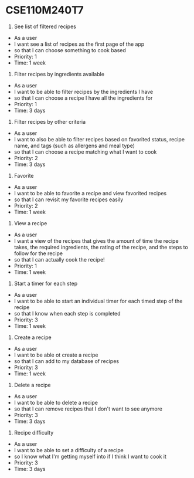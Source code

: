 # CSE110M240T7

1. See list of filtered recipes
 - As a user
 - I want see a list of recipes as the first page of the app
 - so that I can choose something to cook based
 - Priority: 1
 - Time: 1 week
 
1. Filter recipes by ingredients available
 - As a user
 - I want to be able to filter recipes by the ingredients I have
 - so that I can choose a recipe I have all the ingredients for
 - Priority: 1
 - Time: 3 days
  
1. Filter recipes by other criteria
 - As a user
 - I want to also be able to filter recipes based on favorited status, recipe name, and tags (such as allergens and meal type)
 - so that I can choose a recipe matching what I want to cook
 - Priority: 2
 - Time: 3 days

1. Favorite
 - As a user
 - I want to be able to favorite a recipe and view favorited recipes
 - so that I can revisit my favorite recipes easily
 - Priority: 2
 - Time: 1 week
 
1. View a recipe
 - As a user 
 - I want a view of the recipes that gives the amount of time the recipe takes, the required ingredients, the rating of the recipe, and the steps to follow for the recipe
 - so that I can actually cook the recipe!
 - Priority: 1
 - Time: 1 week

1. Start a timer for each step
 - As a user 
 - I want to be able to start an individual timer for each timed step of the recipe
 - so that I know when each step is completed
 - Priority: 3
 - Time: 1 week
 
1. Create a recipe
 - As a user
 - I want to be able ot create a recipe
 - so that I can add to my database of recipes
 - Priority: 3
 - Time: 1 week
  
1. Delete a recipe
 - As a user
 - I want to be able to delete a recipe
 - so that I can remove recipes that I don't want to see anymore
 - Priority: 3
 - Time: 3 days
 
1. Recipe difficulty
 - As a user
 - I want to be able to set a difficulty of a recipe
 - so I know what I'm getting myself into if I think I want to cook it
 - Priority: 3
 - Time: 3 days
 
